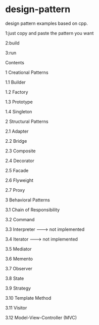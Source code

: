 # design-pattern
design pattern examples based on cpp.

1:just copy and paste the pattern you want 

2:build 

3:run

Contents

1 Creational Patterns

1.1 Builder

1.2 Factory

1.3 Prototype

1.4 Singleton

2 Structural Patterns

2.1 Adapter

2.2 Bridge

2.3 Composite

2.4 Decorator

2.5 Facade

2.6 Flyweight

2.7 Proxy

3 Behavioral Patterns

3.1 Chain of Responsibility

3.2 Command

3.3 Interpreter    ---> not implemented

3.4 Iterator       ---> not implemented

3.5 Mediator

3.6 Memento

3.7 Observer

3.8 State

3.9 Strategy

3.10 Template Method

3.11 Visitor

3.12 Model-View-Controller (MVC)

